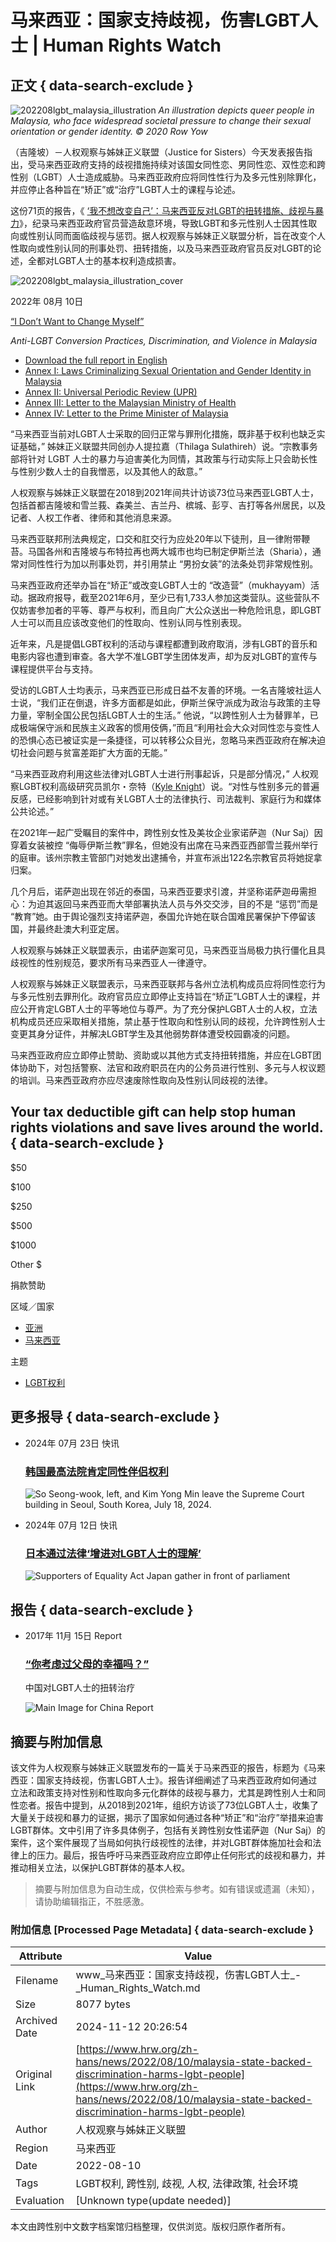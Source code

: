 # 马来西亚：国家支持歧视，伤害LGBT人士 | Human Rights Watch

## 正文 { data-search-exclude }


![202208lgbt_malaysia_illustration](/sites/default/files/styles/embed_xxl/public/media_2022/08/202208lgbt_malaysia_illustration.jpg?itok=bGYJBW0m)
*An illustration depicts queer people in Malaysia, who face widespread societal pressure to change their sexual orientation or gender identity. © 2020 Row Yow*

（吉隆坡）－人权观察与姊妹正义联盟（Justice for Sisters）今天发表报告指出，受马来西亚政府支持的歧视措施持续对该国女同性恋、男同性恋、双性恋和跨性别（LGBT）人士造成威胁。马来西亚政府应将同性性行为及多元性别除罪化，并应停止各种旨在“矫正”或“治疗”LGBT人士的课程与论述。

这份71页的报告，《 [‘我不想改变自己’：马来西亚反对LGBT的扭转措施、歧视与暴力](https://www.hrw.org/node/382544)》，纪录马来西亚政府官员营造敌意环境，导致LGBT和多元性别人士因其性取向或性别认同而面临歧视与惩罚。据人权观察与姊妹正义联盟分析，旨在改变个人性取向或性别认同的刑事处罚、扭转措施，以及马来西亚政府官员反对LGBT的论述，全都对LGBT人士的基本权利造成损害。

![202208lgbt_malaysia_illustration_cover](/sites/default/files/styles/thumbnail/public/media_2022/08/202208lgbt_malaysia_illustration_cover.jpg?itok=DPUdkIcZ)

2022年 08月 10日

[“I Don’t Want to Change Myself”](https://www.hrw.org/report/2022/08/10/i-dont-want-change-myself/anti-lgbt-conversion-practices-discrimination-and)

*Anti-LGBT Conversion Practices, Discrimination, and Violence in Malaysia*

-   [Download the full report in English](https://www.hrw.org/sites/default/files/media_2022/08/malaysia0822web_0.pdf)
-   [Annex I: Laws Criminalizing Sexual Orientation and Gender Identity in Malaysia](https://www.hrw.org/sites/default/files/media_2022/08/malaysia0822_annexI.pdf)
-   [Annex II: Universal Periodic Review (UPR)](https://www.hrw.org/sites/default/files/media_2022/08/malaysia0822_annexII.pdf)
-   [Annex III: Letter to the Malaysian Ministry of Health](https://www.hrw.org/sites/default/files/media_2022/08/malaysia0822_annexIII.pdf)
-   [Annex IV: Letter to the Prime Minister of Malaysia](https://www.hrw.org/sites/default/files/media_2022/08/malaysia0822_annexIV.pdf)

“马来西亚当前对LGBT人士采取的回归正常与罪刑化措施，既非基于权利也缺乏实证基础，” 姊妹正义联盟共同创办人提拉嘉（Thilaga Sulathireh）说。“宗教事务部将针对 LGBT 人士的暴力与迫害美化为同情，其政策与行动实际上只会助长性与性别少数人士的自我憎恶，以及其他人的敌意。”

人权观察与姊妹正义联盟在2018到2021年间共计访谈73位马来西亚LGBT人士，包括首都吉隆坡和雪兰莪、森美兰、吉兰丹、槟城、彭亨、吉打等各州居民，以及记者、人权工作者、律师和其他消息来源。

马来西亚联邦刑法典规定，口交和肛交行为应处20年以下徒刑，且一律附带鞭苔。马国各州和吉隆坡与布特拉再也两大城市也均已制定伊斯兰法（Sharia），通常对同性性行为加以刑事处罚，并引用禁止 “男扮女装”的法条处罚非常规性别。

马来西亚政府还举办旨在“矫正”或改变LGBT人士的 “改造营”（mukhayyam）活动。据政府报导，截至2021年6月，至少已有1,733人参加这类营队。这些营队不仅妨害参加者的平等、尊严与权利，而且向广大公众送出一种危险讯息，即LGBT人士可以而且应该改变他们的性取向、性别认同与性别表现。

近年来，凡是提倡LGBT权利的活动与课程都遭到政府取消，涉有LGBT的音乐和电影内容也遭到审查。各大学不准LGBT学生团体发声，却为反对LGBT的宣传与课程提供平台与支持。

受访的LGBT人士均表示，马来西亚已形成日益不友善的环境。一名吉隆坡社运人士说，“我们正在倒退，许多方面都是如此，伊斯兰保守派成为政治与政策的主导力量，宰制全国公民包括LGBT人士的生活。” 他说，“以跨性别人士为替罪羊，已成极端保守派和民族主义政客的惯用伎俩，”而且“利用社会大众对同性恋与变性人的恐惧心态已被证实是一条捷径，可以转移公众目光，忽略马来西亚政府在解决迫切社会问题与贫富差距扩大方面的无能。”

“马来西亚政府利用这些法律对LGBT人士进行刑事起诉，只是部分情况，” 人权观察LGBT权利高级研究员凯尔・奈特（[Kyle Knight](https://www.hrw.org/about/people/kyle-knight)）说。“对性与性别多元的普遍反感，已经影响到针对或有关LGBT人士的法律执行、司法裁判、家庭行为和媒体公共论述。”

在2021年一起广受瞩目的案件中，跨性别女性及美妆企业家诺萨迦（Nur Saj）因穿着女装被控 “侮辱伊斯兰教”罪名，但她没有出席在马来西亚西部雪兰莪州举行的庭审。该州宗教主管部门对她发出逮捕令，并宣布派出122名宗教官员将她捉拿归案。

几个月后，诺萨迦出现在邻近的泰国，马来西亚要求引渡，并坚称诺萨迦毋需担心：为迫其返回马来西亚而大举部署执法人员与外交交涉，目的不是 “惩罚”而是 “教育”她。由于舆论强烈支持诺萨迦，泰国允许她在联合国难民署保护下停留该国，并最终赴澳大利亚定居。

人权观察与姊妹正义联盟表示，由诺萨迦案可见，马来西亚当局极力执行僵化且具歧视性的性别规范，要求所有马来西亚人一律遵守。

人权观察与姊妹正义联盟表示，马来西亚联邦与各州立法机构成员应将同性恋行为与多元性别去罪刑化。政府官员应立即停止支持旨在“矫正”LGBT人士的课程，并应公开肯定LGBT人士的平等地位与尊严。为了充分保护LGBT人士的人权，立法机构成员还应采取相关措施，禁止基于性取向和性别认同的歧视，允许跨性别人士变更其身分证件，并解决LGBT学生及其他弱势群体遭受校园霸凌的问题。

马来西亚政府应立即停止赞助、资助或以其他方式支持扭转措施，并应在LGBT团体协助下，对包括警察、法官和政府职员在内的公务员进行性别、多元与人权议题的培训。马来西亚政府亦应尽速废除性取向及性别认同歧视的法律。

## Your tax deductible gift can help stop human rights violations and save lives around the world. { data-search-exclude }

$50

$100

$250

$500

$1000

Other $

捐款赞助

区域／国家

-   [亚洲](/zh-hans/asia)
-   [马来西亚](/zh-hans/asia/malaysia)

主题

-   [LGBT权利](/zh-hans/topic/lgbtquanli)

## 更多报导 { data-search-exclude }

-   2024年 07月 23日 快讯

    ### [韩国最高法院肯定同性伴侣权利](/zh-hans/news/2024/07/23/south-koreas-supreme-court-affirms-rights-same-sex-partners)
    
    ![So Seong-wook, left, and Kim Yong Min leave the Supreme Court building in Seoul, South Korea, July 18, 2024.](/sites/default/files/styles/square/public/media_2024/07/202407lgbt_south%20korea_same_sex_partnership.jpg?h=7fae167d&itok=vYgSQSIX)
    
-   2024年 07月 12日 快讯

    ### [日本通过法律‘增进对LGBT人士的理解’](/zh-hans/news/2023/07/12/japan-passes-law-promote-understanding-lgbt-people)
    
    ![Supporters of Equality Act Japan gather in front of parliament](/sites/default/files/styles/square/public/media_2023/07/202307asia_japan_lgbt_equalityact_protest.jpg?h=c6980913&itok=p33c77Zv)
    

## 报告 { data-search-exclude }

-   2017年 11月 15日 Report
    
    ### [“你考虑过父母的幸福吗？”](/zh-hans/report/2017/11/15/311127)
    
    中国对LGBT人士的扭转治疗
    
    ![Main Image for China Report](/sites/default/files/styles/square/public/multimedia_images_2017/201711asia_china_main.jpeg?itok=scLCe6Z2)
<!-- tcd_original_link https://www.hrw.org/zh-hans/news/2022/08/10/malaysia-state-backed-discrimination-harms-lgbt-people -->
## 摘要与附加信息

<!-- tcd_abstract -->
该文件为人权观察与姊妹正义联盟发布的一篇关于马来西亚的报告，标题为《马来西亚：国家支持歧视，伤害LGBT人士》。报告详细阐述了马来西亚政府如何通过立法和政策支持对性别和性取向多元化群体的歧视与暴力，尤其是跨性别人士和同性恋者。报告中提到，从2018到2021年，组织方访谈了73位LGBT人士，收集了大量关于歧视和暴力的证据，揭示了国家如何通过各种“矫正”和“治疗”举措来迫害LGBT群体。文中引用了许多具体例子，包括有关跨性别女性诺萨迦（Nur Saj）的案件，这个案件展现了当局如何执行歧视性的法律，并对LGBT群体施加社会和法律上的压力。最后，报告呼吁马来西亚政府应立即停止任何形式的歧视和暴力，并推动相关立法，以保护LGBT群体的基本人权。
<!-- tcd_abstract_end -->

> 摘要与附加信息为自动生成，仅供检索与参考。如有错误或遗漏（未知），请协助编辑指正，不胜感激。

### 附加信息 [Processed Page Metadata] { data-search-exclude }

| Attribute       | Value                                  |
|-----------------|----------------------------------------|
| Filename        | www_马来西亚：国家支持歧视，伤害LGBT人士_-_Human_Rights_Watch.md                             |
| Size            | 8077 bytes                           |
| Archived Date   | 2024-11-12 20:26:54                             |
| Original Link   | [https://www.hrw.org/zh-hans/news/2022/08/10/malaysia-state-backed-discrimination-harms-lgbt-people](https://www.hrw.org/zh-hans/news/2022/08/10/malaysia-state-backed-discrimination-harms-lgbt-people)                       |
| Author          | 人权观察与姊妹正义联盟                               |
| Region          | 马来西亚                               |
| Date            | 2022-08-10                                 |
| Tags            | LGBT权利, 跨性别, 歧视, 人权, 法律政策, 社会环境                                 |
| Evaluation            | [Unknown type(update needed)]                                 |
<!-- tcd_table_end -->

本文由跨性别中文数字档案馆归档整理，仅供浏览。版权归原作者所有。
